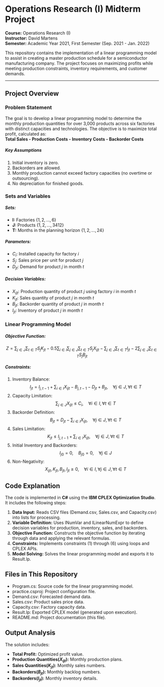 # Operations Research (I) Midterm Project

**Course:** Operations Research (I)  
**Instructor:** David Martens  
**Semester:** Academic Year 2021, First Semester (Sep. 2021 - Jan. 2022)

This repository contains the implementation of a linear programming model to assist in creating a master production schedule for a semiconductor manufacturing company. The project focuses on maximizing profits while meeting production constraints, inventory requirements, and customer demands.

---

## Project Overview
### Problem Statement
The goal is to develop a linear programming model to determine the monthly production quantities for over 3,000 products across six factories with distinct capacities and technologies. The objective is to maximize total profit, calculated as:  
**Total Sales - Production Costs - Inventory Costs - Backorder Costs**
##### Key Assumptions
1. Initial inventory is zero.
2. Backorders are allowed.
3. Monthly production cannot exceed factory capacities (no overtime or outsourcing).
4. No depreciation for finished goods.
### Sets and Variables
##### Sets:
* **I:** Factories $\lbrace1, 2, ..., 6\rbrace$
* **J:** Products $\lbrace1,2,...,3412\rbrace$
* **T:** Months in the planning horizon $\lbrace1,2,...,24\rbrace$
##### Parameters:
* $C_{i}$: Installed capacity for factory $i$
* $S_{j}$: Sales price per unit for product $j$
* $D_{jt}$: Demand for product $j$ in month $t$
##### Decision Variables:
* $X_{ijt}$: Production quantity of product $j$ using factory $i$ in month $t$
* $K_{jt}$: Sales quantity of product $j$ in month $t$
* $B_{jt}$: Backorder quantity of product $j$ in month $t$
* $I_{jt}$: Inventory of product $j$ in month $t$
### Linear Programming Model
##### Objective Function:
$$
Z = \sum_{j \in J} \sum_{t \in T} S_j K_{jt} 
    - 0.5 \sum_{i \in I} \sum_{j \in J} \sum_{t \in T} S_j X_{ijt} 
    - \sum_{j \in J} \sum_{t \in T} I_{jt} 
    - 2 \sum_{j \in J} \sum_{t \in T} S_j B_{jt}
$$
##### Constraints:
1. Inventory Balance:
$$I_{jt} = I_{j, t-1} + \sum_{i \in I} X_{ijt} - B_{j, t-1} - D_{jt} + B_{jt}, \quad \forall j \in J, \forall t \in T$$
2. Capacity Limitation:
$$\sum_{j \in J} X_{ijt} \leq C_i, \quad \forall i \in I, \forall t \in T$$
3. Backorder Definition:
$$B_{jt} = D_{jt} - \sum_{i \in I} X_{ijt}, \quad \forall j \in J, \forall t \in T$$
4. Sales Limitation:
$$K_{jt} \leq I_{j, t-1} + \sum_{i \in I} X_{ijt}, \quad \forall j \in J, \forall t \in T$$
5. Initial Inventory and Backorders:
$$I_{j0} = 0, \quad B_{j0} = 0, \quad \forall j \in J$$
6. Non-Negativity:
$$X_{ijt}, K_{jt}, B_{jt}, I_{jt} \geq 0, \quad \forall i \in I, \forall j \in J, \forall t \in T$$

## Code Explanation
The code is implemented in **C#** using the **IBM CPLEX Optimization Studio**. It includes the following steps:
1. **Data Input:** Reads CSV files (Demand.csv, Sales.csv, and Capacity.csv) into lists for processing.
2. **Variable Definition:** Uses INumVar and ILinearNumExpr to define decision variables for production, inventory, sales, and backorders.
3. **Objective Function:** Constructs the objective function by iterating through data and applying the relevant formulas.
4. **Constraints:** Implements constraints (1) through (6) using loops and CPLEX APIs.
5. **Model Solving:** Solves the linear programming model and exports it to Result.lp.

## Files in This Repository
* Program.cs: Source code for the linear programming model.
* practice.csproj: Project configuration file.
* Demand.csv: Forecasted demand data.
* Sales.csv: Product sales price data.
* Capacity.csv: Factory capacity data.
* Result.lp: Exported CPLEX model (generated upon execution).
* README.md: Project documentation (this file).

## Output Analysis
The solution includes:
* **Total Profit:** Optimized profit value.
* **Production Quantities($X_{ijt}$):** Monthly production plans.
* **Sales Quantities($K_{jt}$):** Monthly sales numbers.
* **Backorders($B_{jt}$):** Monthly backlog numbers.
* **Backorders($I_{jt}$):** Monthly inventory details.
